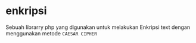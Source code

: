 # enkripsi

Sebuah librarry php yang digunakan untuk melakukan Enkripsi text dengan menggunakan metode `CAESAR CIPHER`
